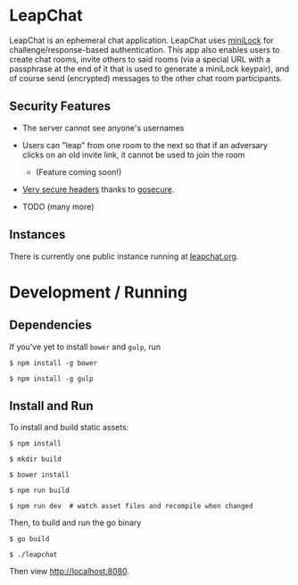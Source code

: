 # LeapChat

LeapChat is an ephemeral chat application.  LeapChat uses
[miniLock](https://minilock.io) for challenge/response-based
authentication. This app also enables users to create chat rooms,
invite others to said rooms (via a special URL with a passphrase at
the end of it that is used to generate a miniLock keypair), and of
course send (encrypted) messages to the other chat room participants.


## Security Features

- The server cannot see anyone's usernames

- Users can "leap" from one room to the next so that if an adversary
  clicks on an old invite link, it cannot be used to join the room
  - (Feature coming soon!)

- [Very secure headers](https://securityheaders.io/?q=https%3A%2F%2Fwww.leapchat.org&followRedirects=on)
  thanks to [gosecure](https://github.com/cryptag/gosecure).

- TODO (many more)


## Instances

There is currently one public instance running at
[leapchat.org](https://www.leapchat.org).


# Development / Running

## Dependencies

If you've yet to install `bower` and `gulp`, run

``` $ npm install -g bower ```

``` $ npm install -g gulp ```


## Install and Run

To install and build static assets:

``` $ npm install ```

``` $ mkdir build ```

``` $ bower install ```

``` $ npm run build ```

``` $ npm run dev  # watch asset files and recompile when changed ```

Then, to build and run the go binary

``` $ go build ```

``` $ ./leapchat ```

Then view <http://localhost:8080>.
